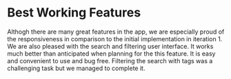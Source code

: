 # Best Working Features

Althogh there are many great features in the app, we are especially proud of the responsiveness in comparison to the initial implementation in iteration 1. We are also pleased with the search and filtering user interface. It works much better than anticipated when planning for the this feature. It is easy and convenient to use and bug free. Filtering the search with tags was a challenging task but we managed to complete it.